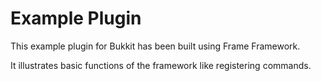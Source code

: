 Example Plugin
==============
This example plugin for Bukkit has been built using Frame Framework.

It illustrates basic functions of the framework like registering commands.